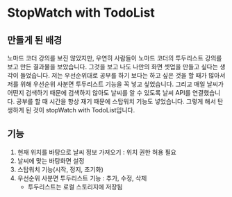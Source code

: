 # StopWatch with TodoList

## 만들게 된 배경

노마드 코더 강의를 보진 않았지만, 우연히 사람들이 노마드 코더의 투두리스트 강의를 보고 만든 결과물을 보았습니다.
그것을 보고 나도 나만의 화면 셋업을 만들고 싶다는 생각이 들었습니다.
저는 우선순위대로 공부를 하기 보다는 하고 싶은 것을 할 때가 많아서 저를 위해 우선순위 사분면 투두리스트 기능을 꼭 넣고 싶었습니다.
그리고 매일 날씨가 어떤지 검색하기 때문에 검색하지 않아도 날씨를 알 수 있도록 날씨 API를 연결했습니다.
공부를 할 때 시간을 항상 재기 때문에 스탑워치 기능도 넣었습니다.
그렇게 해서 탄생하게 된 것이 stopWatch with TodoList입니다.

## 기능

1. 현재 위치를 바탕으로 날씨 정보 가져오기 : 위치 권한 허용 필요
2. 날씨에 맞는 바탕화면 설정
3. 스탑워치 기능(시작, 정지, 초기화)
4. 우선순위 사분면 투두리스트 기능 : 추가, 수정, 삭제
   - 투두리스트는 로컬 스토리지에 저장됨
